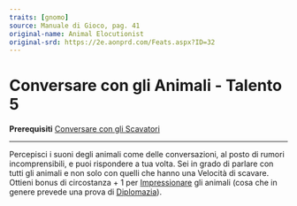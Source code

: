 ```yaml
---
traits: [gnomo]
source: Manuale di Gioco, pag. 41
original-name: Animal Elocutionist
original-srd: https://2e.aonprd.com/Feats.aspx?ID=32
---
```


# Conversare con gli Animali - Talento 5

**Prerequisiti**
[Conversare con gli Scavatori](/stirpi/gnomo/talenti/conversare-con-gli-scavatori)

---

Percepisci i suoni degli animali come delle conversazioni, al posto di rumori
incomprensibili, e puoi rispondere a tua volta. Sei in grado di parlare con
tutti gli animali e non solo con quelli che hanno una Velocità di scavare.
Ottieni bonus di circostanza + 1 per
[Impressionare](/azioni/abilita/impressionare) gli animali (cosa che in genere
prevede una prova di [Diplomazia](/abilita/diplomazia)).
